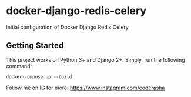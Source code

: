# docker-django-redis-celery
Initial configuration of Docker Django Redis Celery

## Getting Started
This project works on Python 3+ and Django 2+.
Simply, run the following command:
```
docker-compose up --build
```

Follow me on IG for more: https://www.instagram.com/coderasha
